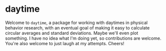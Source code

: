 # daytime

Welcome to `daytime`, a package for working with daytimes in physical behavior
research, with an eventual goal of making it easy to calculate circular averages
and standard deviations. Maybe we'll even plot something. I have no idea what
I'm doing yet, so contributions are welcome. You're also welcome to just laugh
at my attempts. Cheers!
